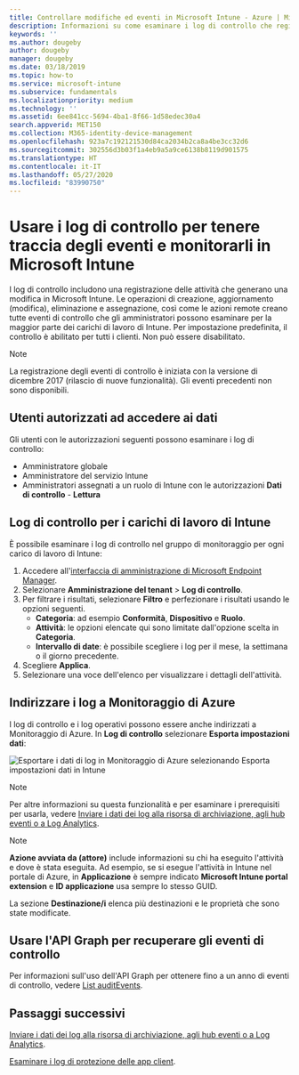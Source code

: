 ```yaml
---
title: Controllare modifiche ed eventi in Microsoft Intune - Azure | Microsoft Docs
description: Informazioni su come esaminare i log di controllo che registrano le attività di Microsoft Intune.
keywords: ''
ms.author: dougeby
author: dougeby
manager: dougeby
ms.date: 03/18/2019
ms.topic: how-to
ms.service: microsoft-intune
ms.subservice: fundamentals
ms.localizationpriority: medium
ms.technology: ''
ms.assetid: 6ee841cc-5694-4ba1-8f66-1d58edec30a4
search.appverid: MET150
ms.collection: M365-identity-device-management
ms.openlocfilehash: 923a7c192121530d84ca2034b2ca8a4be3cc32d6
ms.sourcegitcommit: 302556d3b03f1a4eb9a5a9ce6138b8119d901575
ms.translationtype: HT
ms.contentlocale: it-IT
ms.lasthandoff: 05/27/2020
ms.locfileid: "83990750"
---
```

# <a name="use-audit-logs-to-track-and-monitor-events-in-microsoft-intune"></a>Usare i log di controllo per tenere traccia degli eventi e monitorarli in Microsoft Intune

I log di controllo includono una registrazione delle attività che generano una modifica in Microsoft Intune. Le operazioni di creazione, aggiornamento (modifica), eliminazione e assegnazione, così come le azioni remote creano tutte eventi di controllo che gli amministratori possono esaminare per la maggior parte dei carichi di lavoro di Intune. Per impostazione predefinita, il controllo è abilitato per tutti i clienti. Non può essere disabilitato.

> [!NOTE]
> La registrazione degli eventi di controllo è iniziata con la versione di dicembre 2017 (rilascio di nuove funzionalità). Gli eventi precedenti non sono disponibili.

## <a name="who-can-access-the-data"></a>Utenti autorizzati ad accedere ai dati

Gli utenti con le autorizzazioni seguenti possono esaminare i log di controllo:

- Amministratore globale
- Amministratore del servizio Intune
- Amministratori assegnati a un ruolo di Intune con le autorizzazioni **Dati di controllo** - **Lettura**

## <a name="audit-logs-for-intune-workloads"></a>Log di controllo per i carichi di lavoro di Intune

È possibile esaminare i log di controllo nel gruppo di monitoraggio per ogni carico di lavoro di Intune:

1. Accedere all'[interfaccia di amministrazione di Microsoft Endpoint Manager](https://go.microsoft.com/fwlink/?linkid=2109431).
2. Selezionare **Amministrazione del tenant**  > **Log di controllo**.
3. Per filtrare i risultati, selezionare **Filtro** e perfezionare i risultati usando le opzioni seguenti.
    - **Categoria**: ad esempio **Conformità**, **Dispositivo** e **Ruolo**.
    - **Attività**: le opzioni elencate qui sono limitate dall'opzione scelta in **Categoria**.
    - **Intervallo di date**: è possibile scegliere i log per il mese, la settimana o il giorno precedente.
4. Scegliere **Applica**.
4. Selezionare una voce dell'elenco per visualizzare i dettagli dell'attività.

## <a name="route-logs-to-azure-monitor"></a>Indirizzare i log a Monitoraggio di Azure

I log di controllo e i log operativi possono essere anche indirizzati a Monitoraggio di Azure. In **Log di controllo** selezionare **Esporta impostazioni dati**:

![Esportare i dati di log in Monitoraggio di Azure selezionando Esporta impostazioni dati in Intune](./media/monitor-audit-logs/audit-logs-export-data-settings.png)

> [!NOTE]
> Per altre informazioni su questa funzionalità e per esaminare i prerequisiti per usarla, vedere [Inviare i dati dei log alla risorsa di archiviazione, agli hub eventi o a Log Analytics](review-logs-using-azure-monitor.md).

> [!NOTE]
> **Azione avviata da (attore)** include informazioni su chi ha eseguito l'attività e dove è stata eseguita. Ad esempio, se si esegue l'attività in Intune nel portale di Azure, in **Applicazione** è sempre indicato **Microsoft Intune portal extension** e **ID applicazione** usa sempre lo stesso GUID.
>
> La sezione **Destinazione/i** elenca più destinazioni e le proprietà che sono state modificate.  

## <a name="use-graph-api-to-retrieve-audit-events"></a>Usare l'API Graph per recuperare gli eventi di controllo

Per informazioni sull'uso dell'API Graph per ottenere fino a un anno di eventi di controllo, vedere [List auditEvents](https://docs.microsoft.com/graph/api/intune-auditing-auditevent-list?view=graph-rest-1.0).

## <a name="next-steps"></a>Passaggi successivi

[Inviare i dati dei log alla risorsa di archiviazione, agli hub eventi o a Log Analytics](review-logs-using-azure-monitor.md).

[Esaminare i log di protezione delle app client](../apps/app-protection-policy-settings-log.md).
